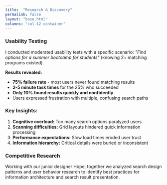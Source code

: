 ```yaml
---
title:  "Research & Discovery"
permalink: false
layout: "base.html"
columns: "col-12 container"
---
```

<div class="col-12 col-md-6">

### Usability Testing

I conducted moderated usability tests with a specific scenario: *"Find options for a summer bootcamp for students"* (knowing 2+ matching programs existed).

</div><div class="col-12 col-md-6">
<div class="bg-lemon">

**Results revealed:**

- **75% failure rate** - most users never found matching results
- **2-5 minute task times** for the 25% who succeeded
- **Only 10% found results quickly and confidently**
- Users expressed frustration with multiple, confusing search paths

</div>
</div><div class="col-12 col-md-6 p-2">

<div class="bg-seafoam">

### Key Insights:

1. **Cognitive overload:** Too many search options paralyzed users
2. **Scanning difficulties:** Grid layouts hindered quick information processing
3. **Performance expectations:** Slow load times eroded user trust
4. **Information hierarchy:** Critical details were buried or inconsistent

</div>
</div><div class="col-12 col-md-6">

### Competitive Research

Working with our junior designer Hope, together we analyzed search design patterns and user behavior research to identify best practices for information architecture and search result presentation.

</div>